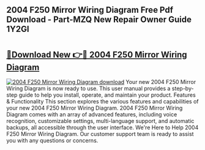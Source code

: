 ## 2004 F250 Mirror Wiring Diagram Free Pdf Download - Part-MZQ New Repair Owner Guide 1Y2Gl

# <h2><a href="http://dfixbur.blite.top/?on=2004+F250+Mirror+Wiring+Diagram">🔗Download New 👉🔴 2004 F250 Mirror Wiring Diagram</a></h2>

[![2004 F250 Mirror Wiring Diagram download](https://i.imgur.com/lujVjoI.png)](http://dfixbur.blite.top/?on=2004+F250+Mirror+Wiring+Diagram)
Your new 2004 F250 Mirror Wiring Diagram is now ready to use. This user manual provides a step-by-step guide to help you install, operate, and maintain your product. Features & Functionality This section explores the various features and capabilities of your new 2004 F250 Mirror Wiring Diagram. 2004 F250 Mirror Wiring Diagram comes with an array of advanced features, including voice recognition, customizable settings, multi-language support, and automatic backups, all accessible through the user interface. We're Here to Help 2004 F250 Mirror Wiring Diagram. Our customer support team is ready to assist you with any questions or concerns.
